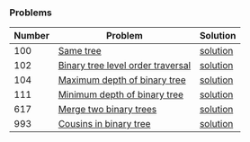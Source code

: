 ### Problems

|  Number | Problem |   Solution |
| --- | --- | --- |
|  100 | [Same tree](https://leetcode.com/problems/same-tree/) | [solution](/Tree/same_tree.py)|
|  102 | [Binary tree level order traversal](https://leetcode.com/problems/binary-tree-level-order-traversal/) | [solution](/Tree/binary_tree_level_order_traversal.py)|
|  104 | [Maximum depth of binary tree](https://leetcode.com/problems/maximum-depth-of-binary-tree/) | [solution](/Tree/maximum_depth_of_binary_tree.py)|
|  111 | [Minimum depth of binary tree](https://leetcode.com/problems/minimum-depth-of-binary-tree/) | [solution](/Tree/minimum_depth_of_binary_tree.py)|
|  617 | [Merge two binary trees](https://leetcode.com/problems/merge-two-binary-trees/) | [solution](/Tree/merge_two_binary_trees.py)|
|  993 | [Cousins in binary tree](https://leetcode.com/problems/cousins-in-binary-tree/) | [solution](/Tree/cousins_in_binary_tree.py)|
